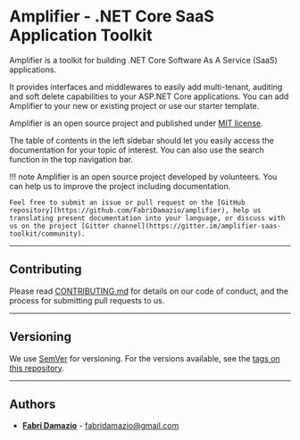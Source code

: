 # Amplifier - .NET Core SaaS Application Toolkit

Amplifier is a toolkit for building .NET Core Software As A Service (SaaS) applications.

It provides interfaces and middlewares to easily add multi-tenant, auditing and soft delete capabilities to your ASP.NET Core applications.
You can add Amplifier to your new or existing project or use our starter template.

Amplifier is an open source project and published under [MIT license](https://github.com/FabriDamazio/amplifier/blob/master/LICENSE).

The table of contents in the left sidebar should let you easily access the documentation for your topic of interest. You can also use the search function in the top navigation bar.

!!! note
    Amplifier is an open source project developed by volunteers. You can help us to improve the project including documentation.

    Feel free to submit an issue or pull request on the [GitHub repository](https://github.com/FabriDamazio/amplifier), help us translating present documentation into your language, or discuss with us on the project [Gitter channel](https://gitter.im/amplifier-saas-toolkit/community).

---

## Contributing

Please read [CONTRIBUTING.md](https://github.com/FabriDamazio/amplifier/blob/master/CONTRIBUTING.md) for details on our code of conduct, and the process for submitting pull requests to us.

---

## Versioning

We use [SemVer](http://semver.org/) for versioning. For the versions available, see the [tags on this repository](https://github.com/FabriDamazio/amplifier/tags).

---

## Authors

- [**Fabri Damazio**](https://github.com/FabriDamazio) - fabridamazio@gmail.com
